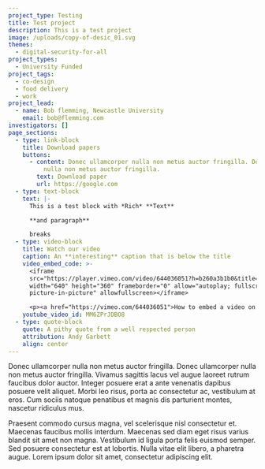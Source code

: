 ```yaml
---
project_type: Testing
title: Test project
description: This is a test project
image: /uploads/copy-of-desic_01.svg
themes:
  - digital-security-for-all
project_types:
  - University Funded
project_tags:
  - co-design
  - food delivery
  - work
project_lead:
  - name: Bob flemming, Newcastle University
    email: bob@flemming.com
investigators: []
page_sections:
  - type: link-block
    title: Download papers
    buttons:
      - content: Donec ullamcorper nulla non metus auctor fringilla. Donec ullamcorper
          nulla non metus auctor fringilla.
        text: Download paper
        url: https://google.com
  - type: text-block
    text: |-
      This is a test block with *Rich* **Text**

      **and paragraph** 

      breaks
  - type: video-block
    title: Watch our video
    caption: An **interesting** caption that is below the title
    video_embed_code: >-
      <iframe
      src="https://player.vimeo.com/video/644036051?h=b260a3b1b0&title=0&byline=0&portrait=0"
      width="640" height="360" frameborder="0" allow="autoplay; fullscreen;
      picture-in-picture" allowfullscreen></iframe>

      <p><a href="https://vimeo.com/644036051">How to embed a video on your website</a> from <a href="https://vimeo.com/vimeoblog">Vimeo Blog</a> on <a href="https://vimeo.com">Vimeo</a>.</p>
    youtube_video_id: MM6ZPrJDBO8
  - type: quote-block
    quote: A pithy quote from a well respected person
    attribution: Andy Garbett
    align: center
---
```

Donec ullamcorper nulla non metus auctor fringilla. Donec ullamcorper nulla non metus auctor fringilla. Vivamus sagittis lacus vel augue laoreet rutrum faucibus dolor auctor. Integer posuere erat a ante venenatis dapibus posuere velit aliquet. Morbi leo risus, porta ac consectetur ac, vestibulum at eros. Cum sociis natoque penatibus et magnis dis parturient montes, nascetur ridiculus mus.

Praesent commodo cursus magna, vel scelerisque nisl consectetur et. Maecenas faucibus mollis interdum. Maecenas sed diam eget risus varius blandit sit amet non magna. Vestibulum id ligula porta felis euismod semper. Sed posuere consectetur est at lobortis. Nulla vitae elit libero, a pharetra augue. Lorem ipsum dolor sit amet, consectetur adipiscing elit.
